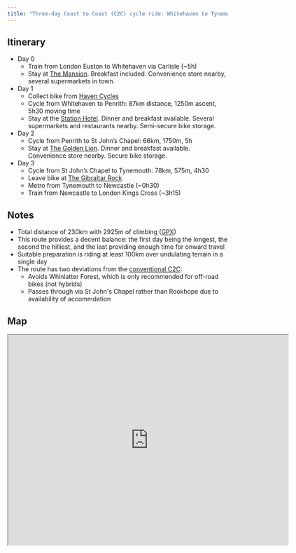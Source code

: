```yaml
---
title: "Three-day Coast to Coast (C2C) cycle ride: Whitehaven to Tynemouth"
---
```


## Itinerary

- Day 0
  - Train from London Euston to Whitehaven via Carlisle (~5h)
  - Stay at [The Mansion](https://www.themansionguesthouse.co.uk). Breakfast included. Convenience store nearby, several supermarkets in town.
- Day 1
  - Collect bike from [Haven Cycles](http://www.havencycles-c2cservices.co.uk)
  - Cycle from Whitehaven to Penrith: 87km distance, 1250m ascent, 5h30 moving time
  - Stay at the [Station Hotel](https://stationpenrith.co.uk). Dinner and breakfast available. Several supermarkets and restaurants nearby. Semi-secure bike storage.
- Day 2
  - Cycle from Penrith to St John’s Chapel: 66km, 1750m, 5h
  - Stay at [The Golden Lion](https://www.thegoldenlionweardale.com). Dinner and breakfast available. Convenience store nearby. Secure bike storage.
- Day 3
  - Cycle from St John’s Chapel to Tynemouth: 78km, 575m, 4h30
  - Leave bike at [The Gibraltar Rock](https://en-gb.facebook.com/thegibrock/)
  - Metro from Tynemouth to Newcastle (~0h30)
  - Train from Newcastle to London Kings Cross (~3h15)

## Notes

- Total distance of 230km with 2925m of climbing ([GPX](C2C.gpx))
- This route provides a decent balance: the first day being the longest, the second the hilliest, and the last providing enough time for onward travel
- Suitable preparation is riding at least 100km over undulating terrain in a single day
- The route has two deviations from the [conventional C2C](https://cycle.travel/map/journey/75):
  - Avoids Whinlatter Forest, which is only recommended for off-road bikes (not hybrids)
  - Passes through via St John's Chapel rather than Rookhope due to availability of accommdation

## Map

<iframe src="https://www.google.com/maps/d/embed?mid=1r6dR-peugqXz3mfNyRygJlI_dDI03rx7" width="640" height="480"></iframe>
